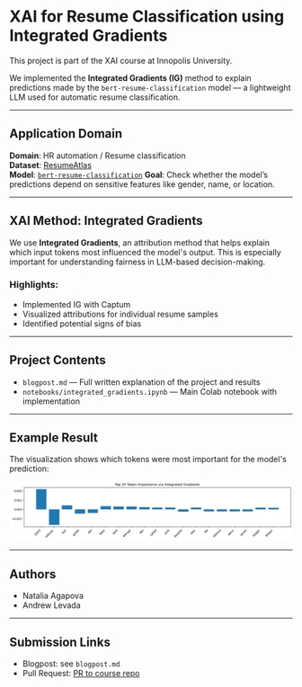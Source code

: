 # XAI for Resume Classification using Integrated Gradients

This project is part of the XAI course at Innopolis University.

We implemented the **Integrated Gradients (IG)** method to explain predictions made by the `bert-resume-classification` model — a lightweight LLM used for automatic resume classification.

---

## Application Domain

**Domain**: HR automation / Resume classification  
**Dataset**: [ResumeAtlas](https://huggingface.co/datasets/ahmedheakl/resume-atlas)  
**Model**: [`bert-resume-classification`](https://huggingface.co/ahmedheakl/bert-resume-classification)
**Goal**: Check whether the model’s predictions depend on sensitive features like gender, name, or location.

---

## XAI Method: Integrated Gradients

We use **Integrated Gradients**, an attribution method that helps explain which input tokens most influenced the model's output. This is especially important for understanding fairness in LLM-based decision-making.

### Highlights:

- Implemented IG with Captum
- Visualized attributions for individual resume samples
- Identified potential signs of bias

---

## Project Contents

- `blogpost.md` — Full written explanation of the project and results
- `notebooks/integrated_gradients.ipynb` — Main Colab notebook with implementation

---

## Example Result

The visualization shows which tokens were most important for the model's prediction:

![Example Token Attribution](./notebooks/example1.png)

---

## Authors

- Natalia Agapova
- Andrew Levada

---

## Submission Links

- Blogpost: see `blogpost.md`
- Pull Request: [PR to course repo](https://github.com/IU-PR/xai/pulls)
